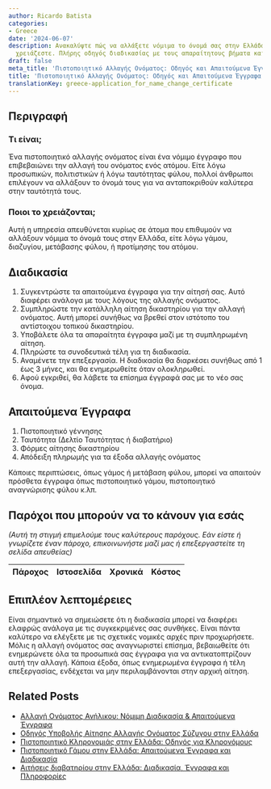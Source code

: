 ```yaml
---
author: Ricardo Batista
categories:
- Greece
date: '2024-06-07'
description: Ανακαλύψτε πώς να αλλάξετε νόμιμα το όνομά σας στην Ελλάδα και ποια έγγραφα
  χρειάζεστε. Πλήρης οδηγός διαδικασίας με τους απαραίτητους βήματα και πληροφορίες.
draft: false
meta_title: 'Πιστοποιητικό Αλλαγής Ονόματος: Οδηγός και Απαιτούμενα Έγγραφα'
title: 'Πιστοποιητικό Αλλαγής Ονόματος: Οδηγός και Απαιτούμενα Έγγραφα'
translationKey: greece-application_for_name_change_certificate
---
```



## Περιγραφή
### Τι είναι;
Ένα πιστοποιητικό αλλαγής ονόματος είναι ένα νόμιμο έγγραφο που επιβεβαιώνει την αλλαγή του ονόματος ενός ατόμου. Είτε λόγω προσωπικών, πολιτιστικών ή λόγω ταυτότητας φύλου, πολλοί άνθρωποι επιλέγουν να αλλάξουν το όνομά τους για να ανταποκριθούν καλύτερα στην ταυτότητά τους.

### Ποιοι το χρειάζονται;
Αυτή η υπηρεσία απευθύνεται κυρίως σε άτομα που επιθυμούν να αλλάξουν νόμιμα το όνομά τους στην Ελλάδα, είτε λόγω γάμου, διαζυγίου, μετάβασης φύλου, ή προτίμησης του ατόμου.

## Διαδικασία
1. Συγκεντρώστε τα απαιτούμενα έγγραφα για την αίτησή σας. Αυτό διαφέρει ανάλογα με τους λόγους της αλλαγής ονόματος.
2. Συμπληρώστε την κατάλληλη αίτηση δικαστηρίου για την αλλαγή ονόματος. Αυτή μπορεί συνήθως να βρεθεί στον ιστότοπο του αντίστοιχου τοπικού δικαστηρίου.
3. Υποβάλετε όλα τα απαραίτητα έγγραφα μαζί με τη συμπληρωμένη αίτηση.
4. Πληρώστε τα συνοδευτικά τέλη για τη διαδικασία.
5. Αναμένετε την επεξεργασία. Η διαδικασία θα διαρκέσει συνήθως από 1 έως 3 μήνες, και θα ενημερωθείτε όταν ολοκληρωθεί.
6. Αφού εγκριθεί, θα λάβετε τα επίσημα έγγραφά σας με το νέο σας όνομα.

## Απαιτούμενα Έγγραφα
1. Πιστοποιητικό γέννησης
2. Ταυτότητα (Δελτίο Ταυτότητας ή διαβατήριο)
3. Φόρμες αίτησης δικαστηρίου
4. Απόδειξη πληρωμής για τα έξοδα αλλαγής ονόματος

Κάποιες περιπτώσεις, όπως γάμος ή μετάβαση φύλου, μπορεί να απαιτούν πρόσθετα έγγραφα όπως πιστοποιητικό γάμου, πιστοποιητικό αναγνώρισης φύλου κ.λπ.

## Παρόχοι που μπορούν να το κάνουν για εσάς

_(Αυτή τη στιγμή επιμελούμε τους καλύτερους παρόχους. Εάν είστε ή γνωρίζετε έναν πάροχο, επικοινωνήστε μαζί μας ή επεξεργαστείτε τη σελίδα απευθείας)_

| Πάροχος | Ιστοσελίδα | Χρονικά | Κόστος |
| --------------- | --------------- | :-------------: | :-------------: |

## Επιπλέον λεπτομέρειες
Είναι σημαντικό να σημειώσετε ότι η διαδικασία μπορεί να διαφέρει ελαφρώς ανάλογα με τις συγκεκριμένες σας συνθήκες. Είναι πάντα καλύτερο να ελέγξετε με τις σχετικές νομικές αρχές πριν προχωρήσετε. Μόλις η αλλαγή ονόματος σας αναγνωριστεί επίσημα, βεβαιωθείτε ότι ενημερώνετε όλα τα προσωπικά σας έγγραφα για να αντικατοπτρίζουν αυτή την αλλαγή. Κάποια έξοδα, όπως ενημερωμένα έγγραφα ή τέλη επεξεργασίας, ενδέχεται να μην περιλαμβάνονται στην αρχική αίτηση.


## Related Posts

- [Αλλαγή Ονόματος Ανήλικου: Νόμιμη Διαδικασία & Απαιτούμενα Έγγραφα](https://tramitit.com/el/guides/greece/aitese_gia_allage_eponumou_anelikou/)
- [Οδηγός Υποβολής Αίτησης Αλλαγής Ονόματος Σύζυγου στην Ελλάδα](https://tramitit.com/el/guides/greece/aitese_gia_allage_eponumou_suzugou/)
- [Πιστοποιητικό Κληρονομιάς στην Ελλάδα: Οδηγός για Κληρονόμους](https://tramitit.com/el/guides/greece/aitese_gia_pistopoietiko_kleronomias/)
- [Πιστοποιητικό Γάμου στην Ελλάδα: Απαιτούμενα Έγγραφα και Διαδικασία](https://tramitit.com/el/guides/greece/aitese_gia_pistopoietiko_gamou/)
- [Αιτήσεις διαβατηρίου στην Ελλάδα: Διαδικασία, Έγγραφα και Πληροφορίες](https://tramitit.com/el/guides/greece/aitese_gia_ekdose_diabateriou/)